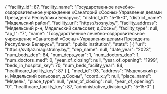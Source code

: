 {
    "facility_id": 87,
    "facility_name": "Государственное лечебно-оздоровительное учреждение «Санаторий «Сосны» Управления делами Президента Республики Беларусь",
    "district_id": "5-15-0",
    "district_name": "Мядельский район",
    "facility_url": "https:\/\/sosny.by\/",
    "facility_address": "Мядельский р-н, Мядельский сельсовет, д.Сосны",
    "facility_type": null,
    "ap_1": "7",
    "name": "Государственное лечебно-оздоровительное учреждение «Санаторий «Сосны» Управления делами Президента Республики Беларусь",
    "state": "public institution",
    "stats": [
        {
            "url": "https:\/\/svitjaz.magistralny.by\/",
            "dep_name": null,
            "date_year": "2023",
            "num_beds_dep": 84,
            "num_deps_year": 1,
            "num_doctors_dep": 1,
            "num_doctors_med": 0,
            "year_of_closing": null,
            "year_of_opening": "1999",
            "beds_in_hospital_key": 70,
            "num_beds_facility_year": 84,
            "healthcare_facility_key": 87
        }
    ],
    "med_id": 93,
    "address": "Мядельский р-н, Мядельский сельсовет, д.Сосны",
    "coord_x_y": null,
    "place_name": "Мядель",
    "place_type": null,
    "year_of_closing": null,
    "year_of_opening": "0",
    "healthcare_facility_key": 87,
    "administrative_division_id": "5-15-0"
}